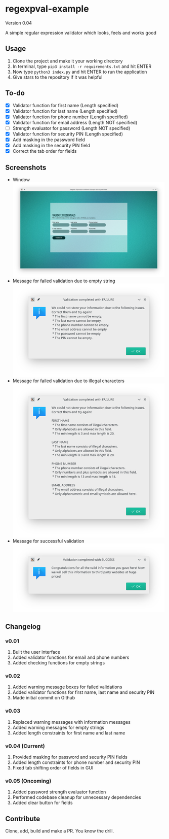 # regexpval-example
Version 0.04

A simple regular expression validator which looks, feels and works good

## Usage
1. Clone the project and make it your working directory
2. In terminal, type ```pip3 install -r requirements.txt``` and hit ENTER
3. Now type ```python3 index.py``` and hit ENTER to run the application
4. Give stars to the repository if it was helpful

## To-do
- [X] Validator function for first name (Length specified)
- [X] Validator function for last name (Length specified)
- [X] Validator function for phone number (Length specified)
- [X] Validator function for email address (Length NOT specified)
- [ ] Strength evaluator for password (Length NOT specified)
- [X] Validator function for security PIN (Length specified)
- [X] Add masking in the password field
- [X] Add masking in the security PIN field
- [X] Correct the tab order for fields

## Screenshots
* Window 
![Window](regexpval-main.png)
* Message for failed validation due to empty string 
![Message for failed validation due to empty string](regexpval-emty.png)
* Message for failed validation due to illegal characters 
![Message for failed validation due to illegal characters](regexpval-fail.png)
* Message for successful validation 
![Message for successful validation](regexpval-succ.png)

## Changelog
### v0.01
1. Built the user interface 
2. Added validator functions for email and phone numbers
3. Added checking functions for empty strings

### v0.02
1. Added warning message boxes for failed validations
2. Added validator functions for first name, last name and security PIN
3. Made initial commit on Github

### v0.03
1. Replaced warning messages with information messages
2. Added warning messages for empty strings
3. Added length constraints for first name and last name

### v0.04 (Current)
1. Provided masking for password and security PIN fields
2. Added length constraints for phone number and security PIN
3. Fixed tab shifting order of fields in GUI

### v0.05 (Oncoming)
1. Added password strength evaluator function
2. Performed codebase cleanup for unnecessary dependencies
3. Added clear button for fields

## Contribute
Clone, add, build and make a PR. You know the drill.
